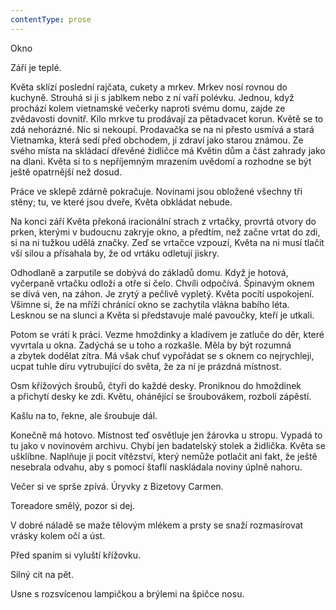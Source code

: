 ```yaml
---
contentType: prose
---
```


<section>

Okno

Září je teplé.

Květa sklízí poslední rajčata, cukety a mrkev. Mrkev nosí rovnou do kuchyně. Strouhá si ji s jablkem nebo z ní vaří polévku. Jednou, když prochází kolem vietnamské večerky naproti svému domu, zajde ze zvědavosti dovnitř. Kilo mrkve tu prodávají za pětadvacet korun. Květě se to zdá nehorázné. Nic si nekoupí. Prodavačka se na ni přesto usmívá a stará Vietnamka, která sedí před obchodem, ji zdraví jako starou známou. Ze svého místa na skládací dřevěné židličce má Květin dům a část zahrady jako na dlani. Květa si to s nepříjemným mrazením uvědomí a rozhodne se být ještě opatrnější než dosud.

Práce ve sklepě zdárně pokračuje. Novinami jsou obložené všechny tři stěny; tu, ve které jsou dveře, Květa obkládat nebude.

Na konci září Květa překoná iracionální strach z vrtačky, provrtá otvory do prken, kterými v budoucnu zakryje okno, a předtím, než začne vrtat do zdi, si na ni tužkou udělá značky. Zeď se vrtačce vzpouzí, Květa na ni musí tlačit vší silou a přísahala by, že od vrtáku odletují jiskry.

Odhodlaně a zarputile se dobývá do základů domu. Když je hotová, vyčerpaně vrtačku odloží a otře si čelo. Chvíli odpočívá. Špinavým oknem se dívá ven, na záhon. Je zrytý a pečlivě vypletý. Květa pocítí uspokojení. Všimne si, že na mříži chránící okno se zachytila vlákna babího léta. Lesknou se na slunci a Květa si představuje malé pavoučky, kteří je utkali.

Potom se vrátí k práci. Vezme hmoždinky a kladivem je zatluče do děr, které vyvrtala u okna. Zadýchá se u toho a rozkašle. Měla by být rozumná a zbytek dodělat zítra. Má však chuť vypořádat se s oknem co nejrychleji, ucpat tuhle díru vytrubující do světa, že za ní je prázdná místnost.

Osm křížových šroubů, čtyři do každé desky. Proniknou do hmoždinek a přichytí desky ke zdi. Květu, ohánějící se šroubovákem, rozbolí zápěstí.

Kašlu na to, řekne, ale šroubuje dál.

Konečně má hotovo. Místnost teď osvětluje jen žárovka u stropu. Vypadá to tu jako v novinovém archivu. Chybí jen badatelský stolek a židlička. Květa se ušklíbne. Naplňuje ji pocit vítězství, který nemůže potlačit ani fakt, že ještě nesebrala odvahu, aby s pomocí štaflí naskládala noviny úplně nahoru.

Večer si ve sprše zpívá. Úryvky z Bizetovy Carmen.

Toreadore smělý, pozor si dej.

V dobré náladě se maže tělovým mlékem a prsty se snaží rozmasírovat vrásky kolem očí a úst.

Před spaním si vyluští křížovku.

Silný cit na pět.

Usne s rozsvícenou lampičkou a brýlemi na špičce nosu.

</section>
